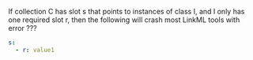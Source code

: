 If collection C has slot s that points to instances of class I, 
and I only has one required slot r, then the following will crash most LinkML tools
with error ???

```yaml
s:
  - r: value1
```

